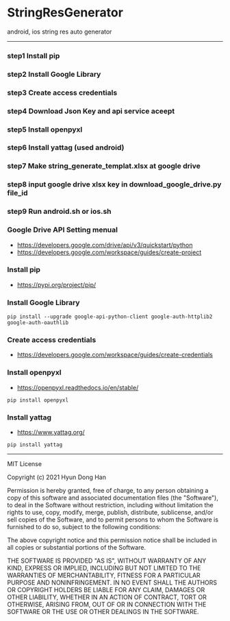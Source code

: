 # StringResGenerator
android, ios string res auto generator

-----
### step1 Install pip
### step2 Install Google Library
### step3 Create access credentials
### step4 Download Json Key and api service aceept
### step5 Install openpyxl
### step6 Install yattag (used android)
### step7 Make string_generate_templat.xlsx at google drive 
### step8 input google drive xlsx key in download_google_drive.py file_id 
### step9 Run android.sh or ios.sh

### Google Drive API Setting menual
- https://developers.google.com/drive/api/v3/quickstart/python
- https://developers.google.com/workspace/guides/create-project

### Install pip
- https://pypi.org/project/pip/

### Install Google Library
```pip install --upgrade google-api-python-client google-auth-httplib2 google-auth-oauthlib```

### Create access credentials 
- https://developers.google.com/workspace/guides/create-credentials

### Install openpyxl
- https://openpyxl.readthedocs.io/en/stable/

``` pip install openpyxl ```

### Install yattag
- https://www.yattag.org/

``` pip install yattag ```

-----
MIT License

Copyright (c) 2021 Hyun Dong Han

Permission is hereby granted, free of charge, to any person obtaining a copy
of this software and associated documentation files (the "Software"), to deal
in the Software without restriction, including without limitation the rights
to use, copy, modify, merge, publish, distribute, sublicense, and/or sell
copies of the Software, and to permit persons to whom the Software is
furnished to do so, subject to the following conditions:

The above copyright notice and this permission notice shall be included in all
copies or substantial portions of the Software.

THE SOFTWARE IS PROVIDED "AS IS", WITHOUT WARRANTY OF ANY KIND, EXPRESS OR
IMPLIED, INCLUDING BUT NOT LIMITED TO THE WARRANTIES OF MERCHANTABILITY,
FITNESS FOR A PARTICULAR PURPOSE AND NONINFRINGEMENT. IN NO EVENT SHALL THE
AUTHORS OR COPYRIGHT HOLDERS BE LIABLE FOR ANY CLAIM, DAMAGES OR OTHER
LIABILITY, WHETHER IN AN ACTION OF CONTRACT, TORT OR OTHERWISE, ARISING FROM,
OUT OF OR IN CONNECTION WITH THE SOFTWARE OR THE USE OR OTHER DEALINGS IN THE
SOFTWARE.
